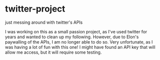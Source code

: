 # twitter-project
just messing around with twitter's APIs

I was working on this as a small passion project, as I've used twitter for years and wanted to clean up my following. 
However, due to Elon's paywalling of the APIs, I am no longer able to do so. Very unfortunate, as I was having a lot of fun
with this one! I might have found an API key that will allow me access, but it will require some testing. 

